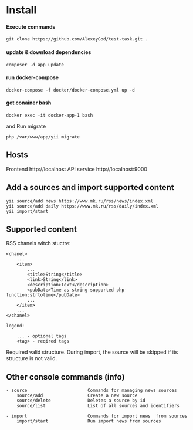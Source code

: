 # Install

#### Execute commands
`git clone https://github.com/AlexeyGod/test-task.git .`

#### update & download dependencies
`composer -d app update`

#### run docker-compose
`docker-compose -f docker/docker-compose.yml up -d`

#### get conainer bash
`docker exec -it docker-app-1 bash`

 and Run migrate

`php /var/www/app/yii migrate`

## Hosts

Frontend http://localhost
API service http://localhost:9000

## Add a sources and import supported content
```
yii source/add news https://www.mk.ru/rss/news/index.xml
yii source/add daily https://www.mk.ru/rss/daily/index.xml
yii import/start
```

## Supported content

RSS chanels witch stuctre:
```
<chanel>
    ...
    <item>
        ...
        <title>String</title>
        <link>String</link>
        <description>Text</description>
        <pubDate>Time as string supported php-function:strtotime</pubDate>
        ...
    </item>
    ...
</chanel>
```
`legend:`
```
    ... - optional tags
    <tag> - reqired tags
```

Required valid structure. During import, the source will be skipped if its structure is not valid.

## Other console commands (info)
```
- source                       Commands for managing news sources
    source/add                 Create a new source
    source/delete              Deletes a source by id
    source/list                List of all sources and identifiers

- import                       Commands for import news  from sources
    import/start               Run import news from sources
```